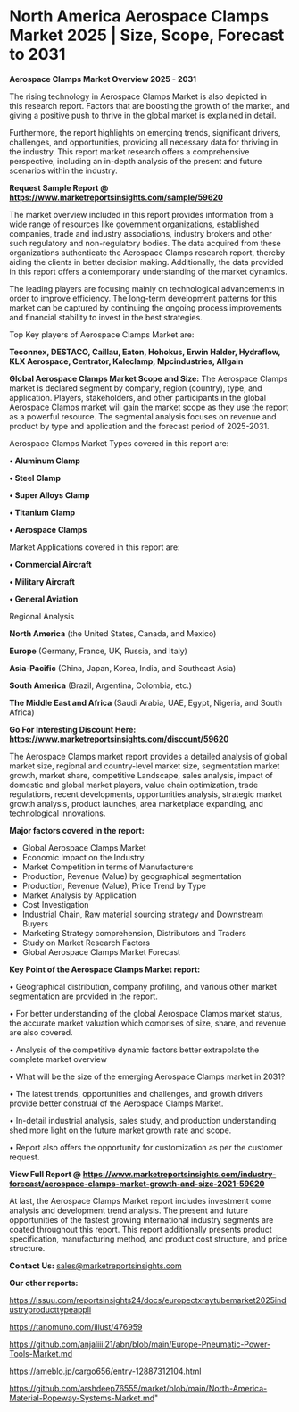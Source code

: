 # North America Aerospace Clamps Market 2025 | Size, Scope, Forecast to 2031

<Strong> Aerospace Clamps Market Overview 2025 - 2031</strong>

The rising technology in Aerospace Clamps Market is also depicted in this research report. Factors that are boosting the growth of the market, and giving a positive push to thrive in the global market is explained in detail.

Furthermore, the report highlights on emerging trends, significant drivers, challenges, and opportunities, providing all necessary data for thriving in the industry. This report market research offers a comprehensive perspective, including an in-depth analysis of the present and future scenarios within the industry.

<strong>Request Sample Report @ <a href=https://www.marketreportsinsights.com/sample/59620>https://www.marketreportsinsights.com/sample/59620</a></strong>

The market overview included in this report provides information from a wide range of resources like government organizations, established companies, trade and industry associations, industry brokers and other such regulatory and non-regulatory bodies. The data acquired from these organizations authenticate the Aerospace Clamps research report, thereby aiding the clients in better decision making. Additionally, the data provided in this report offers a contemporary understanding of the market dynamics.

The leading players are focusing mainly on technological advancements in order to improve efficiency. The long-term development patterns for this market can be captured by continuing the ongoing process improvements and financial stability to invest in the best strategies.

Top Key players of Aerospace Clamps Market are:

<strong>Teconnex, DESTACO, Caillau, Eaton, Hohokus, Erwin Halder, Hydraflow, KLX Aerospace, Centrator, Kaleclamp, Mpcindustries, Allgain</strong>

<strong><b>Global Aerospace Clamps Market Scope and Size:</b></strong>
The Aerospace Clamps market is declared segment by company, region (country), type, and application. Players, stakeholders, and other participants in the global Aerospace Clamps market will gain the market scope as they use the report as a powerful resource. The segmental analysis focuses on revenue and product by type and application and the forecast period of 2025-2031.

Aerospace Clamps Market Types covered in this report are:

<strong>• Aluminum Clamp

• Steel Clamp

• Super Alloys Clamp

• Titanium Clamp

• Aerospace Clamps</strong>

Market Applications covered in this report are:

<strong>• Commercial Aircraft

• Military Aircraft

• General Aviation</strong> 

Regional Analysis

<strong>North America</strong> (the United States, Canada, and Mexico)

<strong>Europe</strong> (Germany, France, UK, Russia, and Italy)

<strong>Asia-Pacific</strong> (China, Japan, Korea, India, and Southeast Asia)

<strong>South America</strong> (Brazil, Argentina, Colombia, etc.)

<strong>The Middle East and Africa</strong> (Saudi Arabia, UAE, Egypt, Nigeria, and South Africa)

<strong>Go For Interesting Discount Here: <a href=https://www.marketreportsinsights.com/discount/59620>https://www.marketreportsinsights.com/discount/59620</a></strong>

The Aerospace Clamps market report provides a detailed analysis of global market size, regional and country-level market size, segmentation market growth, market share, competitive Landscape, sales analysis, impact of domestic and global market players, value chain optimization, trade regulations, recent developments, opportunities analysis, strategic market growth analysis, product launches, area marketplace expanding, and technological innovations.

<strong><b>Major factors covered in the report:</b></strong>
<ul>
  <li>Global Aerospace Clamps Market </li>
  <li>Economic Impact on the Industry</li>
  <li>Market Competition in terms of Manufacturers</li>
  <li>Production, Revenue (Value) by geographical segmentation</li>
  <li>Production, Revenue (Value), Price Trend by Type</li>
  <li>Market Analysis by Application</li>
  <li>Cost Investigation</li>
  <li>Industrial Chain, Raw material sourcing strategy and Downstream Buyers</li>
  <li>Marketing Strategy comprehension, Distributors and Traders</li>
  <li>Study on Market Research Factors</li>
  <li>Global Aerospace Clamps Market Forecast</li>
</ul>

<strong><b>Key Point of the Aerospace Clamps Market report:</b></strong>

• Geographical distribution, company profiling, and various other market segmentation are provided in the report.

• For better understanding of the global Aerospace Clamps market status, the accurate market valuation which comprises of size, share, and revenue are also covered.

• Analysis of the competitive dynamic factors better extrapolate the complete market overview

• What will be the size of the emerging Aerospace Clamps market in 2031?

• The latest trends, opportunities and challenges, and growth drivers provide better construal of the Aerospace Clamps Market.

• In-detail industrial analysis, sales study, and production understanding shed more light on the future market growth rate and scope.

• Report also offers the opportunity for customization as per the customer request.

<strong><b>View Full Report @ <a href=https://www.marketreportsinsights.com/industry-forecast/aerospace-clamps-market-growth-and-size-2021-59620>https://www.marketreportsinsights.com/industry-forecast/aerospace-clamps-market-growth-and-size-2021-59620</a></b></strong>


At last, the Aerospace Clamps Market report includes investment come analysis and development trend analysis. The present and future opportunities of the fastest growing international industry segments are coated throughout this report. This report additionally presents product specification, manufacturing method, and product cost structure, and price structure.

<strong>Contact Us:</strong>
sales@marketreportsinsights.com

<strong>Our other reports:</strong>

<a href=https://issuu.com/reportsinsights24/docs/europectxraytubemarket2025industryproducttypeappli>https://issuu.com/reportsinsights24/docs/europectxraytubemarket2025industryproducttypeappli</a>

<a href=https://tanomuno.com/illust/476959>https://tanomuno.com/illust/476959</a>

<a href=https://github.com/anjaliiii21/abn/blob/main/Europe-Pneumatic-Power-Tools-Market.md>https://github.com/anjaliiii21/abn/blob/main/Europe-Pneumatic-Power-Tools-Market.md</a>

<a href=https://ameblo.jp/cargo656/entry-12887312104.html>https://ameblo.jp/cargo656/entry-12887312104.html</a>

<a href=https://github.com/arshdeep76555/market/blob/main/North-America-Material-Ropeway-Systems-Market.md>https://github.com/arshdeep76555/market/blob/main/North-America-Material-Ropeway-Systems-Market.md</a>"
